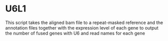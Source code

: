 # U6L1
This script takes the aligned bam file to a repeat-masked reference and the annotation files together with the expression level of each gene to output the number of fused genes with U6 and read names for each gene
